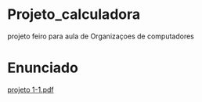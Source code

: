 # Projeto_calculadora

projeto feiro para aula de Organizaçoes de computadores
# Enunciado
[projeto 1-1.pdf](https://github.com/xF3rd/Projeto_calculadora/files/9956233/projeto.1-1.pdf)
